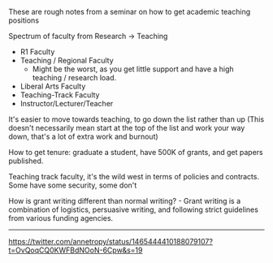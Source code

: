 These are rough notes from a seminar on how to get academic teaching positions

Spectrum of faculty from Research -> Teaching

 - R1 Faculty
 - Teaching / Regional Faculty
   - Might be the worst, as you get little support and have a high teaching / research load.
 - Liberal Arts Faculty
 - Teaching-Track Faculty
 - Instructor/Lecturer/Teacher

It's easier to move towards teaching, to go down the list rather than up (This doesn't necessarily mean start at the top of the list and work your way down, that's a lot of extra work and burnout)

How to get tenure: graduate a student, have 500K of grants, and get papers published.

Teaching track faculty, it's the wild west in terms of policies and contracts. Some have some security, some don't

How is grant writing different than normal writing? - Grant writing is a combination of logistics, persuasive writing, and following strict guidelines from various funding agencies.

-------

https://twitter.com/annetropy/status/1465444410188079107?t=OvQoqCQ0KWFBdNOoN-6Cpw&s=19